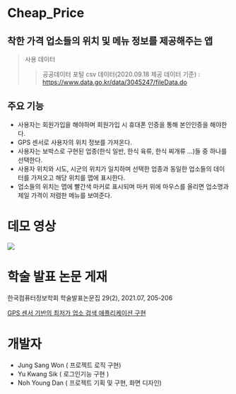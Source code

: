 # Cheap_Price

## 착한 가격 업소들의 위치 및 메뉴 정보를 제공해주는 앱

> 사용 데이터
>   >공공데이터 포털 csv 데이터(2020.09.18 제공 데이터 기준) : <https://www.data.go.kr/data/3045247/fileData.do>

## 주요 기능
* 사용자는 회원가입을 해야하며 회원가입 시 휴대폰 인증을 통해 본인인증을 해야한다.
* GPS 센서로 사용자의 위치 정보를 가져온다.
* 사용자는 보박스로 구현된 업종(한식 일반, 한식 육류, 한식 찌개류 ...)들 중 하나를 선택한다.
* 사용자 위치와 시도, 시군의 위치가 일치하며 선택한 업종과 동일한 업소들의 데이터를 가져오고 해당 위치를 맵에 표시한다.
* 업소들의 위치는 맵에 빨간색 마커로 표시되며 마커 위에 마우스를 올리면 업소명과 제일 가격이 저렴한 메뉴를 보여준다.

# 데모 영상 
<img src="https://user-images.githubusercontent.com/38938145/132532573-0d1e6686-c251-4eec-8974-8d087dd042df.mp4">

# 학술 발표 논문 게재
한국컴퓨터정보학회 학술발표논문집  29(2), 2021.07, 205-206

[GPS 센서 기반의 최저가 업소 검색 애플리케이션 구현](https://www.dbpia.co.kr/journal/articleDetail?nodeId=NODE10593179)

# 개발자

* Jung Sang Won ( 프로젝트 로직 구현)
* Yu Kwang Sik  ( 로그인기능 구현 ) 
* Noh Young Dan ( 프로젝트 기획 및 구현, 화면 디자인)

